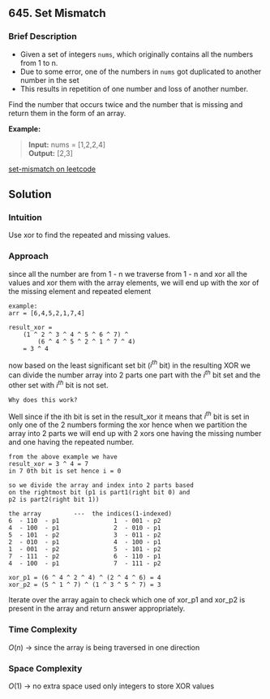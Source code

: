 ## 645. Set Mismatch
### Brief Description

- Given a set of integers `nums`, which originally contains all the numbers from 1 to n. 
- Due to some error, one of the numbers in `nums` got duplicated to another number in the set
- This results in repetition of one number and loss of another number.

Find the number that occurs twice and the number that is missing and return them in the form of an array.

**Example:**
>**Input:** nums = [1,2,2,4] \
**Output:** [2,3]

[set-mismatch on leetcode](https://leetcode.com/problems/set-mismatch/description/)

## Solution
### Intuition
Use xor to find the repeated and missing values.

### Approach
since all the number are from 1 - n we traverse from 1 - n and xor all the values and xor them with the array elements, we will end up with the xor of the missing element and repeated element

```x
example:
arr = [6,4,5,2,1,7,4]

result_xor = 
    (1 ^ 2 ^ 3 ^ 4 ^ 5 ^ 6 ^ 7) ^ 
        (6 ^ 4 ^ 5 ^ 2 ^ 1 ^ 7 ^ 4) 
    = 3 ^ 4
```

now based on the least significant set bit ($i^{th}$ bit) in the resulting XOR we can divide the number array into 2 parts one part with the $i^{th}$ bit set and the other set with $i^{th}$ bit is not set.

```x 
Why does this work?
```
Well since if the ith bit is set in the result_xor it means that $i^{th}$ bit is set in only one of the 2 numbers forming the xor hence when we partition the array into 2 parts we will end up with 2 xors one having the missing number and one having the repeated number.

```x
from the above example we have 
result_xor = 3 ^ 4 = 7
in 7 0th bit is set hence i = 0

so we divide the array and index into 2 parts based 
on the rightmost bit (p1 is part1(right bit 0) and 
p2 is part2(right bit 1))

the array         ---  the indices(1-indexed)
6  - 110  - p1               1  - 001 - p2
4  - 100  - p1               2  - 010 - p1
5  - 101  - p2               3  - 011 - p2
2  - 010  - p1               4  - 100 - p1
1  - 001  - p2               5  - 101 - p2
7  - 111  - p2               6  - 110 - p1
4  - 100  - p1               7  - 111 - p2

xor_p1 = (6 ^ 4 ^ 2 ^ 4) ^ (2 ^ 4 ^ 6) = 4
xor_p2 = (5 ^ 1 ^ 7) ^ (1 ^ 3 ^ 5 ^ 7) = 3
```

Iterate over the array again to check which one of xor_p1 and xor_p2 is present in the array and return answer appropriately.

### Time Complexity
$O(n)$ -> since the array is being traversed in one direction

### Space Complexity
$O(1)$ -> no extra space used only integers to store XOR values